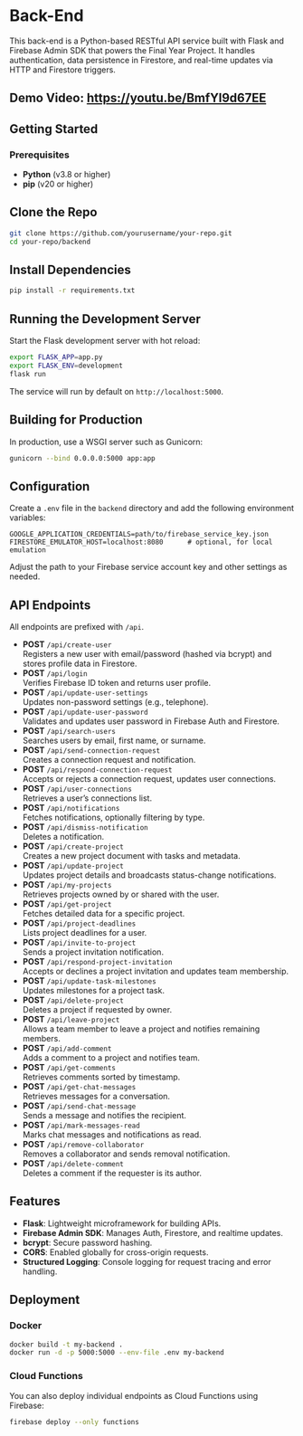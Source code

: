 # Back-End

This back-end is a Python-based RESTful API service built with Flask and Firebase Admin SDK that powers the Final Year Project. It handles authentication, data persistence in Firestore, and real-time updates via HTTP and Firestore triggers.

## Demo Video: https://youtu.be/BmfYl9d67EE

## Getting Started

### Prerequisites

- **Python** (v3.8 or higher)
- **pip** (v20 or higher)

## Clone the Repo

```bash
git clone https://github.com/yourusername/your-repo.git
cd your-repo/backend
```

## Install Dependencies

```bash
pip install -r requirements.txt
```

## Running the Development Server

Start the Flask development server with hot reload:

```bash
export FLASK_APP=app.py
export FLASK_ENV=development
flask run
```

The service will run by default on `http://localhost:5000`.

## Building for Production

In production, use a WSGI server such as Gunicorn:

```bash
gunicorn --bind 0.0.0.0:5000 app:app
```

## Configuration

Create a `.env` file in the `backend` directory and add the following environment variables:

```env
GOOGLE_APPLICATION_CREDENTIALS=path/to/firebase_service_key.json
FIRESTORE_EMULATOR_HOST=localhost:8080      # optional, for local emulation
```

Adjust the path to your Firebase service account key and other settings as needed.

## API Endpoints

All endpoints are prefixed with `/api`.

- **POST** `/api/create-user`  
  Registers a new user with email/password (hashed via bcrypt) and stores profile data in Firestore.
- **POST** `/api/login`  
  Verifies Firebase ID token and returns user profile.
- **POST** `/api/update-user-settings`  
  Updates non-password settings (e.g., telephone).
- **POST** `/api/update-user-password`  
  Validates and updates user password in Firebase Auth and Firestore.
- **POST** `/api/search-users`  
  Searches users by email, first name, or surname.
- **POST** `/api/send-connection-request`  
  Creates a connection request and notification.
- **POST** `/api/respond-connection-request`  
  Accepts or rejects a connection request, updates user connections.
- **POST** `/api/user-connections`  
  Retrieves a user’s connections list.
- **POST** `/api/notifications`  
  Fetches notifications, optionally filtering by type.
- **POST** `/api/dismiss-notification`  
  Deletes a notification.
- **POST** `/api/create-project`  
  Creates a new project document with tasks and metadata.
- **POST** `/api/update-project`  
  Updates project details and broadcasts status-change notifications.
- **POST** `/api/my-projects`  
  Retrieves projects owned by or shared with the user.
- **POST** `/api/get-project`  
  Fetches detailed data for a specific project.
- **POST** `/api/project-deadlines`  
  Lists project deadlines for a user.
- **POST** `/api/invite-to-project`  
  Sends a project invitation notification.
- **POST** `/api/respond-project-invitation`  
  Accepts or declines a project invitation and updates team membership.
- **POST** `/api/update-task-milestones`  
  Updates milestones for a project task.
- **POST** `/api/delete-project`  
  Deletes a project if requested by owner.
- **POST** `/api/leave-project`  
  Allows a team member to leave a project and notifies remaining members.
- **POST** `/api/add-comment`  
  Adds a comment to a project and notifies team.
- **POST** `/api/get-comments`  
  Retrieves comments sorted by timestamp.
- **POST** `/api/get-chat-messages`  
  Retrieves messages for a conversation.
- **POST** `/api/send-chat-message`  
  Sends a message and notifies the recipient.
- **POST** `/api/mark-messages-read`  
  Marks chat messages and notifications as read.
- **POST** `/api/remove-collaborator`  
  Removes a collaborator and sends removal notification.
- **POST** `/api/delete-comment`  
  Deletes a comment if the requester is its author.

## Features

- **Flask**: Lightweight microframework for building APIs.
- **Firebase Admin SDK**: Manages Auth, Firestore, and realtime updates.
- **bcrypt**: Secure password hashing.
- **CORS**: Enabled globally for cross-origin requests.
- **Structured Logging**: Console logging for request tracing and error handling.

## Deployment

### Docker

```bash
docker build -t my-backend .
docker run -d -p 5000:5000 --env-file .env my-backend
```

### Cloud Functions

You can also deploy individual endpoints as Cloud Functions using Firebase:

```bash
firebase deploy --only functions
```

